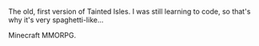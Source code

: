The old, first version of Tainted Isles. I was still learning to code, so that's why it's very spaghetti-like...

Minecraft MMORPG.

